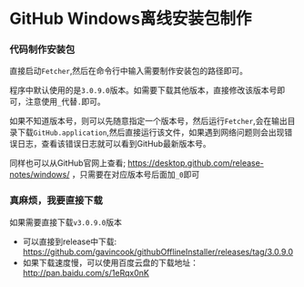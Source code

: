 # GitHub Windows离线安装包制作

### 代码制作安装包
直接启动`Fetcher`,然后在命令行中输入需要制作安装包的路径即可。 

程序中默认使用的是`3.0.9.0`版本。如需要下载其他版本，直接修改该版本号即可，注意使用`_`代替`.`即可。

如果不知道版本号，则可以先随意指定一个版本号，然后运行`Fetcher`,会在输出目录下载`GitHub.application`,然后直接运行该文件，如果遇到网络问题则会出现错误日志，查看该错误日志就可以看到GitHub最新版本号。

同样也可以从GitHub官网上查看; https://desktop.github.com/release-notes/windows/ ，只需要在对应版本号后面加`_0`即可

### 真麻烦，我要直接下载
如果需要直接下载`v3.0.9.0`版本
* 可以直接到release中下载: https://github.com/gavincook/githubOfflineInstaller/releases/tag/3.0.9.0
* 如果下载速度慢，可以使用百度云盘的下载地址：http://pan.baidu.com/s/1eRqx0nK
